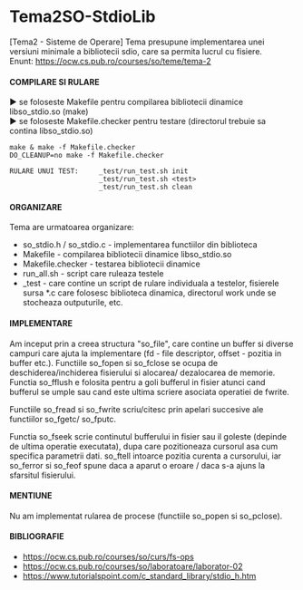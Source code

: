# Tema2SO-StdioLib
[Tema2 - Sisteme de Operare] Tema presupune implementarea unei versiuni minimale a bibliotecii sdio, care sa permita lucrul cu fisiere. <br>
Enunt: https://ocw.cs.pub.ro/courses/so/teme/tema-2

#### COMPILARE SI RULARE

► se foloseste Makefile pentru compilarea bibliotecii dinamice libso_stdio.so (make) <br>
► se foloseste Makefile.checker pentru testare (directorul trebuie sa contina libso_stdio.so)
  
    make & make -f Makefile.checker
    DO_CLEANUP=no make -f Makefile.checker 
    
    RULARE UNUI TEST:     _test/run_test.sh init
                          _test/run_test.sh <test>
                          _test/run_test.sh clean



#### ORGANIZARE
Tema are urmatoarea organizare:
- so_stdio.h / so_stdio.c - implementarea functiilor din biblioteca
- Makefile - compilarea bibliotecii dinamice libso_stdio.so
- Makefile.checker - testarea bibliotecii dinamice
- run_all.sh - script care ruleaza testele
- _test - care contine un script de rulare individuala a testelor, fisierele sursa *.c care folosesc biblioteca dinamica, directorul work unde se stocheaza outputurile, etc.

#### IMPLEMENTARE
Am inceput prin a creea structura "so_file", care contine un buffer si diverse 
campuri care ajuta la implementare (fd - file descriptor, offset - pozitia in buffer etc.).
Functiile so_fopen si so_fclose se ocupa de deschiderea/inchiderea fisierului si alocarea/
dezalocarea de memorie. Functia so_fflush e folosita pentru a goli bufferul in fisier 
atunci cand bufferul se umple sau cand este ultima scriere asociata operatiei de fwrite.

Functiile so_fread si so_fwrite scriu/citesc prin apelari succesive ale functiilor so_fgetc/
so_fputc.

Functia so_fseek scrie continutul bufferului in fisier sau il goleste (depinde de ultima
operatie executata), dupa care pozitioneaza cursorul asa cum specifica parametrii dati. 
so_ftell intoarce pozitia curenta a cursorului, iar so_ferror si so_feof spune daca a aparut
o eroare / daca s-a ajuns la sfarsitul fisierului. 

#### MENTIUNE

Nu am implementat rularea de procese (functiile so_popen si so_pclose).

#### BIBLIOGRAFIE
 - https://ocw.cs.pub.ro/courses/so/curs/fs-ops
 - https://ocw.cs.pub.ro/courses/so/laboratoare/laborator-02
 - https://www.tutorialspoint.com/c_standard_library/stdio_h.htm
 
